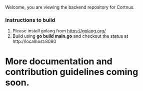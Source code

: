 Welcome, you are viewing the backend repository for Cortnus.

### Instructions to build
1. Please install golang from https://golang.org/
2. Build using __go build main.go__ and checkout the status at http://localhost:8080

# More documentation and contribution guidelines coming soon.

